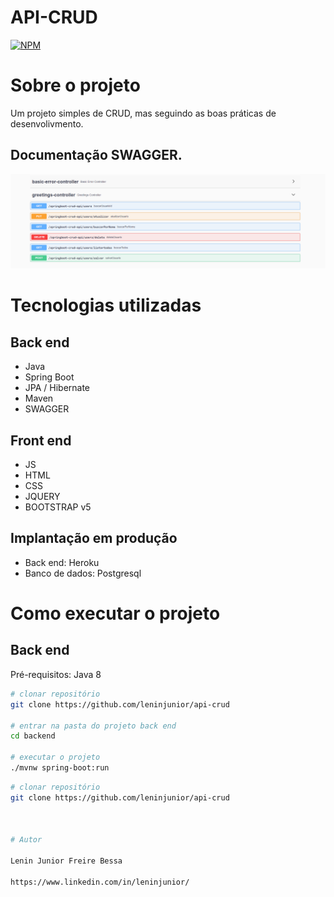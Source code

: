 # API-CRUD
[![NPM](https://img.shields.io/npm/l/react)](https://github.com/leninjunior/api-crud/blob/main/LICENSE) 

# Sobre o projeto

Um projeto simples de CRUD, mas seguindo as boas práticas de desenvolivmento.


## Documentação SWAGGER.
![Mobile 1](https://github.com/leninjunior/api-crud/blob/main/src/main/Capturargit.PNG)



# Tecnologias utilizadas
## Back end
- Java
- Spring Boot
- JPA / Hibernate
- Maven
- SWAGGER
## Front end
- JS 
- HTML
- CSS
- JQUERY
- BOOTSTRAP v5
## Implantação em produção
- Back end: Heroku
- Banco de dados: Postgresql

# Como executar o projeto

## Back end
Pré-requisitos: Java 8

```bash
# clonar repositório
git clone https://github.com/leninjunior/api-crud

# entrar na pasta do projeto back end
cd backend

# executar o projeto
./mvnw spring-boot:run
```

```bash
# clonar repositório
git clone https://github.com/leninjunior/api-crud



# Autor

Lenin Junior Freire Bessa

https://www.linkedin.com/in/leninjunior/

